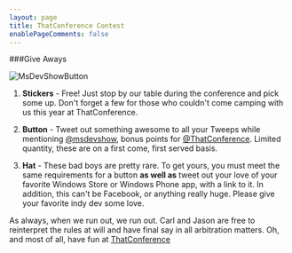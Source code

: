 ```yaml
---
layout: page
title: ThatConference Contest
enablePageComments: false 
---
```


###Give Aways

![MsDevShowButton](/images/button.png)

1. **Stickers** - Free! Just stop by our table during the conference and pick some up. Don't forget a few for those who couldn't come camping with us this year at ThatConference.

 
2. **Button** - Tweet out something awesome to all your Tweeps while mentioning [@msdevshow](https://twitter.com/msdevshow), bonus points for [@ThatConference](https://twitter.com/thatconference). Limited quantity, these are on a first come, first served basis.


3. **Hat** - These bad boys are pretty rare. To get yours, you must meet the same requirements for a button **as well as** tweet out your love of your favorite Windows Store or Windows Phone app, with a link to it. In addition, this can't be Facebook, or anything really huge. Please give your favorite indy dev some love.


As always, when we run out, we run out. Carl and Jason are free to reinterpret the rules at will and have final say in all arbitration matters. Oh, and most of all, have fun at [ThatConference](https://www.thatconference.com/)      
 